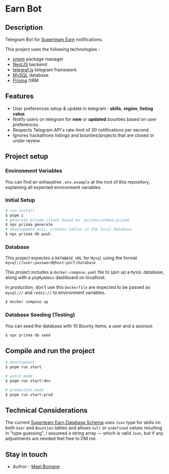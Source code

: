 # Earn Bot

## Description

Telegram Bot for [Superteam Earn](https://earn.superteam.fun) notifications.

This project uses the following technologies :

- [pnpm](https://pnpm.io/) package manager
- [NestJS](https://nestjs.com/) backend
- [telegraf.js](https://github.com/telegraf/telegraf) telegram framework
- [MySQL](https://www.mysql.com/) database
- [Prisma](https://www.prisma.io/) ORM

## Features

- User preferences setup & update in telegram : **skills**, **region**, **listing value**.
- Notify users on telegram for **new** or **updated** bounties based on user preferences.
- Respects Telegram API's rate-limit of 30 notifications per second.
- Ignores hackathons listings and bounties/projects that are closed or under review

## Project setup

### Environment Variables

You can find an exhaustive `.env.example` at the root of this repository, explaining all expected environment variables.

### Initial Setup

```bash
# run install 
$ pnpm i
# generate prisma client based on `prisma/schema.prisma`
$ npx prisma generate
# development only, creates tables in the local database
$ npx prisma db push
```

### Database

This project expectes a `DATABASE_URL` for `Mysql` using the format `mysql://user:password@host:port/database`

This project includes a `docker-compose.yaml` file to spin up a `MySQL` database, along with a `phpMyAdmin` dashboard on localhost.

In production, don't use this `Dockerfile` are expected to be passed as `mysql://` and `redis://` to environment variables.

```bash
$ docker compose up
```

### Database Seeding (Testing)

You can seed the database with 10 Bounty items, a user and a sponsor.

```bash
$ npx prisma db seed
```

## Compile and run the project

```bash
# development
$ pnpm run start

# watch mode
$ pnpm run start:dev

# production mode
$ pnpm run start:prod
```

## Technical Considerations 

The current [Superteam Earn Database Schema](https://github.com/SuperteamDAO/earn/blob/main/prisma/schema.prisma) uses `Json`
type for skills on both `User` and `Bounties` tables and allows `null` or `undefined` values resulting in "type guessing", 
I assumed a string array — which is valid `Json`, but if any adjustments are needed feel free to DM me.


## Stay in touch

- Author - [Mael Bomane](https://x.com/mael_bomane)


